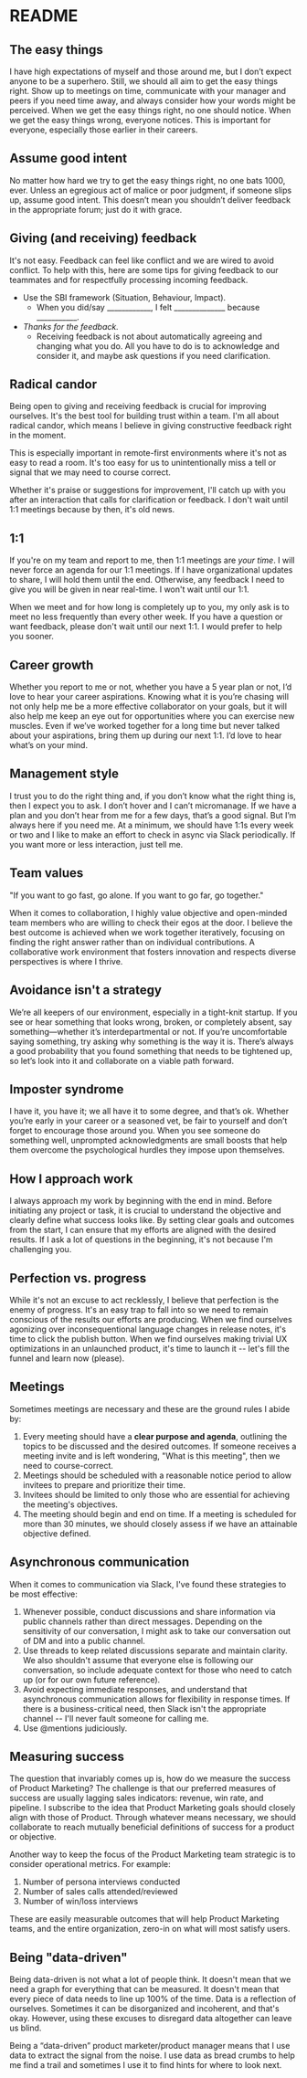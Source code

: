 # README

## The easy things
I have high expectations of myself and those around me, but I don’t expect anyone to be a superhero. Still, we should all aim to get the easy things right. Show up to meetings on time, communicate with your manager and peers if you need time away, and always consider how your words might be perceived. When we get the easy things right, no one should notice. When we get the easy things wrong, everyone notices. This is important for everyone, especially those earlier in their careers.

## Assume good intent
No matter how hard we try to get the easy things right, no one bats 1000, ever. Unless an egregious act of malice or poor judgment, if someone slips up, assume good intent. This doesn’t mean you shouldn’t deliver feedback in the appropriate forum; just do it with grace. 

## Giving (and receiving) feedback
It's not easy. Feedback can feel like conflict and we are wired to avoid conflict. To help with this, here are some tips for giving feedback to our teammates and for respectfully processing incoming feedback.

- Use the SBI framework (Situation, Behaviour, Impact).
  - When you did/say ____________, I felt ______________ because ___________.
- _Thanks for the feedback._
  - Receiving feedback is not about automatically agreeing and changing what you do. All you have to do is to acknowledge and consider it, and maybe ask questions if you need clarification.

## Radical candor
Being open to giving and receiving feedback is crucial for improving ourselves. It's the best tool for building trust within a team. I'm all about radical candor, which means I believe in giving constructive feedback right in the moment.

This is especially important in remote-first environments where it's not as easy to read a room. It's too easy for us to unintentionally miss a tell or signal that we may need to course correct.

Whether it's praise or suggestions for improvement, I'll catch up with you after an interaction that calls for clarification or feedback. I don't wait until 1:1 meetings because by then, it's old news.

## 1:1
If you're on my team and report to me, then 1:1 meetings are _your time_. I will never force an agenda for our 1:1 meetings. If I have organizational updates to share, I will hold them until the end. Otherwise, any feedback I need to give you will be given in near real-time. I won't wait until our 1:1.

When we meet and for how long is completely up to you, my only ask is to meet no less frequently than every other week. If you have a question or want feedback, please don't wait until our next 1:1. I would prefer to help you sooner.

## Career growth
Whether you report to me or not, whether you have a 5 year plan or not, I’d love to hear your career aspirations. Knowing what it is you’re chasing will not only help me be a more effective collaborator on your goals, but it will also help me keep an eye out for opportunities where you can exercise new muscles. Even if we’ve worked together for a long time but never talked about your aspirations, bring them up during our next 1:1. I’d love to hear what’s on your mind.

## Management style
I trust you to do the right thing and, if you don’t know what the right thing is, then I expect you to ask. I don’t hover and I can’t micromanage. If we have a plan and you don’t hear from me for a few days, that’s a good signal. But I’m always here if you need me. At a minimum, we should have 1:1s every week or two and I like to make an effort to check in async via Slack periodically. If you want more or less interaction, just tell me.

## Team values
"If you want to go fast, go alone. If you want to go far, go together."

When it comes to collaboration, I highly value objective and open-minded team members who are willing to check their egos at the door. I believe the best outcome is achieved when we work together iteratively, focusing on finding the right answer rather than on individual contributions. A collaborative work environment that fosters innovation and respects diverse perspectives is where I thrive.

## Avoidance isn't a strategy
We’re all keepers of our environment, especially in a tight-knit startup. If you see or hear something that looks wrong, broken, or completely absent, say something—whether it’s interdepartmental or not. If you’re uncomfortable saying something, try asking why something is the way it is. There’s always a good probability that you found something that needs to be tightened up, so let’s look into it and collaborate on a viable path forward. 

## Imposter syndrome
I have it, you have it; we all have it to some degree, and that’s ok. Whether you’re early in your career or a seasoned vet, be fair to yourself and don’t forget to encourage those around you. When you see someone do something well, unprompted acknowledgments are small boosts that help them overcome the psychological hurdles they impose upon themselves. 

## How I approach work
I always approach my work by beginning with the end in mind. Before initiating any project or task, it is crucial to understand the objective and clearly define what success looks like. By setting clear goals and outcomes from the start, I can ensure that my efforts are aligned with the desired results. If I ask a lot of questions in the beginning, it's not because I'm challenging you.

## Perfection vs. progress
While it's not an excuse to act recklessly, I believe that perfection is the enemy of progress. It's an easy trap to fall into so we need to remain conscious of the results our efforts are producing. When we find ourselves agonizing over inconsequentional language changes in release notes, it's time to click the publish button. When we find ourselves making trivial UX optimizations in an unlaunched product, it's time to launch it -- let's fill the funnel and learn now (please). 

## Meetings
Sometimes meetings are necessary and these are the ground rules I abide by:
1. Every meeting should have a **clear purpose and agenda**, outlining the topics to be discussed and the desired outcomes. If someone receives a meeting invite and is left wondering, "What is this meeting", then we need to course-correct.
2. Meetings should be scheduled with a reasonable notice period to allow invitees to prepare and prioritize their time.
3. Invitees should be limited to only those who are essential for achieving the meeting's objectives.
4. The meeting should begin and end on time. If a meeting is scheduled for more than 30 minutes, we should closely assess if we have an attainable objective defined.

## Asynchronous communication
When it comes to communication via Slack, I've found these strategies to be most effective:
1. Whenever possible, conduct discussions and share information via public channels rather than direct messages. Depending on the sensitivity of our conversation, I might ask to take our conversation out of DM and into a public channel.
2. Use threads to keep related discussions separate and maintain clarity. We also shouldn't assume that everyone else is following our conversation, so include adequate context for those who need to catch up (or for our own future reference).
3. Avoid expecting immediate responses, and understand that asynchronous communication allows for flexibility in response times. If there is a business-critical need, then Slack isn't the appropriate channel -- I'll never fault someone for calling me.
4. Use @mentions judiciously.

## Measuring success
The question that invariably comes up is, how do we measure the success of Product Marketing? The challenge is that our preferred measures of success are usually lagging sales indicators: revenue, win rate, and pipeline. I subscribe to the idea that Product Marketing goals should closely align with those of Product. Through whatever means necessary, we should collaborate to reach mutually beneficial definitions of success for a product or objective. 

Another way to keep the focus of the Product Marketing team strategic is to consider operational metrics. For example:
1. Number of persona interviews conducted
2. Number of sales calls attended/reviewed
3. Number of win/loss interviews

These are easily measurable outcomes that will help Product Marketing teams, and the entire organization, zero-in on what will most satisfy users.

## Being "data-driven"
Being data-driven is not what a lot of people think. It doesn't mean that we need a graph for everything that can be measured. It doesn't mean that every piece of data needs to line up 100% of the time. Data is a reflection of ourselves. Sometimes it can be disorganized and incoherent, and that's okay. However, using these excuses to disregard data altogether can leave us blind.

Being a “data-driven” product marketer/product manager means that I use data to extract the signal from the noise. I use data as bread crumbs to help me find a trail and sometimes I use it to find hints for where to look next.


